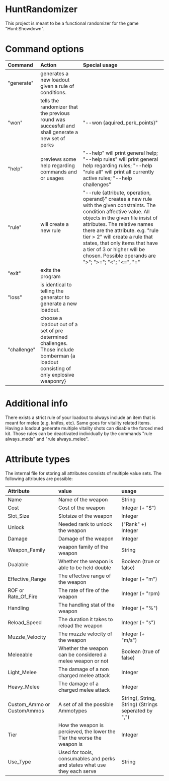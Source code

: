 # HuntRandomizer

This project is meant to be a functional randomizer for the game "Hunt:Showdown".

# Command options #

Command | Action | Special usage
| :--- | :--- | :---
"generate" | generates a new loadout given a rule of conditions. |
"won" | tells the randomizer that the previous round was succesfull and shall generate a new set of perks | "--won {aquired_perk_points}"
"help" | previews some help regarding commands and or usages | "--help" will print general help; "--help rules" will print general help regarding rules; "--help "rule all" will print all currently active rules; "--help challenges" 
"rule" | will create a new rule | "--rule {attribute, operation, operand}" creates a new rule with the given constraints. The condition affective value. All objects in the given file insist of attributes. The relative names there are the attribute. e.g. "rule tier > 2" will create a rule that states, that only items that have a tier of 3 or higher will be chosen. Possible operands are ">"; ">="; "<"; "<=", "="
"exit" | exits the program
"loss" | is identical to telling the generator to generate a new loadout. 
"challenge" | choose a loadout out of a set of pre determined challenges. Those include bomberman {a loadout consisting of only explosive weaponry}

# Additional info #

There exists a strict rule of your loadout to always include an item that is meant for melee (e.g. knifes, etc). Same goes for vitality related items. Having a loadout generate multiple vitality shots can disable the forced med kit.
Those rules can be deactivated individually by the commands "rule always_meds" and "rule always_melee".

# Attribute types #

The internal file for storing all attributes consists of multiple value sets. The following attributes are possible:

Attribute | value | usage
| :--- | :--- | :---
Name | Name of the weapon | String
Cost | Cost of the weapon | Integer (+ "$") 
Slot_Size | Slotsize of the weapon | Integer
Unlock | Needed rank to unlock the weapon | ("Rank" +) Integer
Damage | Damage of the weapon | Integer
Weapon_Family | weapon family of the weapon | String
Dualable | Whether the weapon is able to be held double | Boolean (true or false)
Effective_Range | The effective range of the weapon | Integer (+ "m")
ROF or Rate_Of_Fire | The rate of fire of the weapon | Integer (+ "rpm)
Handling | The handling stat of the weapon | Integer (+ "%")
Reload_Speed | The duration it takes to reload the weapon | Integer (+ "s")
Muzzle_Velocity | The muzzle velocity of the weapon | Integer (+ "m/s")
Meleeable | Whether the weapon can be considered a melee weapon or not | Boolean (true of false)
Light_Melee | The damage of a non charged melee attack | Integer
Heavy_Melee | The damage of a charged melee attack | Integer
Custom_Ammo or CustomAmmos | A set of all the possible Ammotypes | String(, String, String) (Strings seperated by ",")
Tier | How the weapon is percieved, the lower the Tier the worse the weapon is | Integer
Use_Type | Used for tools, consumables and perks and states what use they each serve | String
